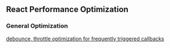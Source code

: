 ## React Performance Optimization

### General Optimization

[debounce, throttle optimization for frequently triggered callbacks
](./react-performance-optimization/general-optimizatio/debounce-throttle.md)
